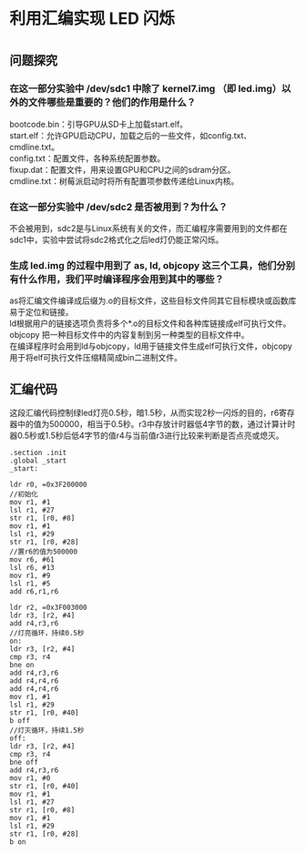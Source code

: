 # 利用汇编实现 LED 闪烁
#
## 问题探究
### 在这一部分实验中 /dev/sdc1 中除了 kernel7.img （即 led.img）以外的文件哪些是重要的？他们的作用是什么？
bootcode.bin：引导GPU从SD卡上加载start.elf。  
start.elf：允许GPU启动CPU，加载之后的一些文件，如config.txt、cmdline.txt。  
config.txt：配置文件，各种系统配置参数。  
fixup.dat：配置文件，用来设置GPU和CPU之间的sdram分区。  
cmdline.txt：树莓派启动时将所有配置项参数传递给Linux内核。

### 在这一部分实验中 /dev/sdc2 是否被用到？为什么？
不会被用到，sdc2是与Linux系统有关的文件，而汇编程序需要用到的文件都在sdc1中，实验中尝试将sdc2格式化之后led灯仍能正常闪烁。

### 生成 led.img 的过程中用到了 as, ld, objcopy 这三个工具，他们分别有什么作用，我们平时编译程序会用到其中的哪些？
as将汇编文件编译成后缀为.o的目标文件，这些目标文件同其它目标模块或函数库易于定位和链接。  
ld根据用户的链接选项负责将多个*.o的目标文件和各种库链接成elf可执行文件。
objcopy 把一种目标文件中的内容复制到另一种类型的目标文件中。  
在编译程序时会用到ld与objcopy，ld用于链接文件生成elf可执行文件，objcopy用于将elf可执行文件压缩精简成bin二进制文件。

## 汇编代码
这段汇编代码控制绿led灯亮0.5秒，暗1.5秒，从而实现2秒一闪烁的目的，r6寄存器中的值为500000，相当于0.5秒。r3中存放计时器低4字节的数，通过计算计时器0.5秒或1.5秒后低4字节的值r4与当前值r3进行比较来判断是否点亮或熄灭。

    .section .init
    .global _start
    _start:
    
    ldr r0, =0x3F200000
    //初始化
    mov r1, #1
    lsl r1, #27
    str r1, [r0, #8]
    mov r1, #1
    lsl r1, #29
    str r1, [r0, #28]
    //置r6的值为500000
    mov r6, #61
    lsl r6, #13
    mov r1, #9
    lsl r1, #5
    add r6,r1,r6
    
    ldr r2, =0x3F003000
    ldr r3, [r2, #4]
    add r4,r3,r6
    //灯亮循环，持续0.5秒
    on:
    ldr r3, [r2, #4]
    cmp r3, r4
    bne on
    add r4,r3,r6
    add r4,r4,r6
    add r4,r4,r6
    mov r1, #1
    lsl r1, #29
    str r1, [r0, #40]
    b off
    //灯灭循环，持续1.5秒
    off:
    ldr r3, [r2, #4]
    cmp r3, r4
    bne off
    add r4,r3,r6
    mov r1, #0
    str r1, [r0, #40]
    mov r1, #1
    lsl r1, #27
    str r1, [r0, #8]
    mov r1, #1
    lsl r1, #29
    str r1, [r0, #28]
    b on

